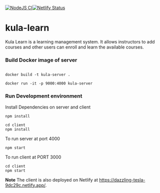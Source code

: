 [![NodeJS CI](https://github.com/ntandoyenkosi1/kula-learn/actions/workflows/npm-gulp.yml/badge.svg)](https://github.com/ntandoyenkosi1/kula-learn/actions/workflows/npm-gulp.yml)[![Netlify Status](https://api.netlify.com/api/v1/badges/85197a5f-6071-473d-aa6b-861eeb1ec35d/deploy-status)](https://app.netlify.com/sites/dazzling-tesla-9dc29c/deploys)

# kula-learn

Kula Learn is a learning management system. It allows instructors to add courses and other users can enroll and learn the available courses.
### Build Docker image of server
```

docker build -t kula-server .

docker run -it -p 9000:4000 kula-server

```
### Run Development environment
Install Dependencies on server and client
```
npm install
```
```
cd client
npm install
```
To run server at port 4000
```
npm start
```
To run client at PORT 3000
```
cd client
npm start
```
**Note**
The client is also deployed on Netlify at https://dazzling-tesla-9dc29c.netlify.app/.